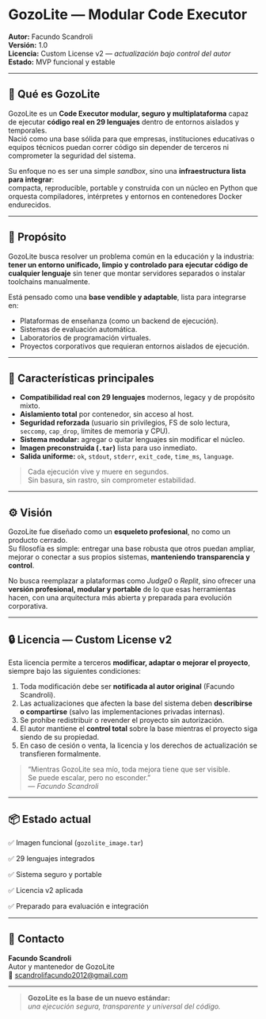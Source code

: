 # GozoLite — Modular Code Executor

**Autor:** Facundo Scandroli  
**Versión:** 1.0  
**Licencia:** Custom License v2 — *actualización bajo control del autor*  
**Estado:** MVP funcional y estable  

---

## 🧠 Qué es GozoLite

GozoLite es un **Code Executor modular, seguro y multiplataforma** capaz de ejecutar **código real en 29 lenguajes** dentro de entornos aislados y temporales.  
Nació como una base sólida para que empresas, instituciones educativas o equipos técnicos puedan correr código sin depender de terceros ni comprometer la seguridad del sistema.

Su enfoque no es ser una simple *sandbox*, sino una **infraestructura lista para integrar**:  
compacta, reproducible, portable y construida con un núcleo en Python que orquesta compiladores, intérpretes y entornos en contenedores Docker endurecidos.

---

## 🚀 Propósito

GozoLite busca resolver un problema común en la educación y la industria:  
**tener un entorno unificado, limpio y controlado para ejecutar código de cualquier lenguaje** sin tener que montar servidores separados o instalar toolchains manualmente.

Está pensado como una **base vendible y adaptable**, lista para integrarse en:

- Plataformas de enseñanza (como un backend de ejecución).  
- Sistemas de evaluación automática.  
- Laboratorios de programación virtuales.  
- Proyectos corporativos que requieran entornos aislados de ejecución.  

---

## 🧩 Características principales

- **Compatibilidad real con 29 lenguajes** modernos, legacy y de propósito mixto.  
- **Aislamiento total** por contenedor, sin acceso al host.  
- **Seguridad reforzada** (usuario sin privilegios, FS de solo lectura, `seccomp`, `cap_drop`, límites de memoria y CPU).  
- **Sistema modular:** agregar o quitar lenguajes sin modificar el núcleo.  
- **Imagen preconstruida (`.tar`)** lista para uso inmediato.  
- **Salida uniforme:** `ok`, `stdout`, `stderr`, `exit_code`, `time_ms`, `language`.  

> Cada ejecución vive y muere en segundos.  
> Sin basura, sin rastro, sin comprometer estabilidad.

---

## ⚙️ Visión

GozoLite fue diseñado como un **esqueleto profesional**, no como un producto cerrado.  
Su filosofía es simple: entregar una base robusta que otros puedan ampliar, mejorar o conectar a sus propios sistemas, **manteniendo transparencia y control**.

No busca reemplazar a plataformas como *Judge0* o *Replit*, sino ofrecer una **versión profesional, modular y portable** de lo que esas herramientas hacen, con una arquitectura más abierta y preparada para evolución corporativa.

---

## 🔒 Licencia — Custom License v2

Esta licencia permite a terceros **modificar, adaptar o mejorar el proyecto**,  
siempre bajo las siguientes condiciones:

1. Toda modificación debe ser **notificada al autor original** (Facundo Scandroli).  
2. Las actualizaciones que afecten la base del sistema deben **describirse o compartirse** (salvo las implementaciones privadas internas).  
3. Se prohíbe redistribuir o revender el proyecto sin autorización.  
4. El autor mantiene el **control total** sobre la base mientras el proyecto siga siendo de su propiedad.  
5. En caso de cesión o venta, la licencia y los derechos de actualización se transfieren formalmente.  

> “Mientras GozoLite sea mío, toda mejora tiene que ser visible.  
> Se puede escalar, pero no esconder.”  
> — *Facundo Scandroli*

---

## 📦 Estado actual

✅ Imagen funcional (`gozolite_image.tar`)  

✅ 29 lenguajes integrados  

✅ Sistema seguro y portable  

✅ Licencia v2 aplicada  

✅ Preparado para evaluación e integración  

---

## 💬 Contacto

**Facundo Scandroli**  
Autor y mantenedor de GozoLite    
📧 scandrolifacundo2012@gmail.com  

---

> **GozoLite es la base de un nuevo estándar:**  
> *una ejecución segura, transparente y universal del código.*
